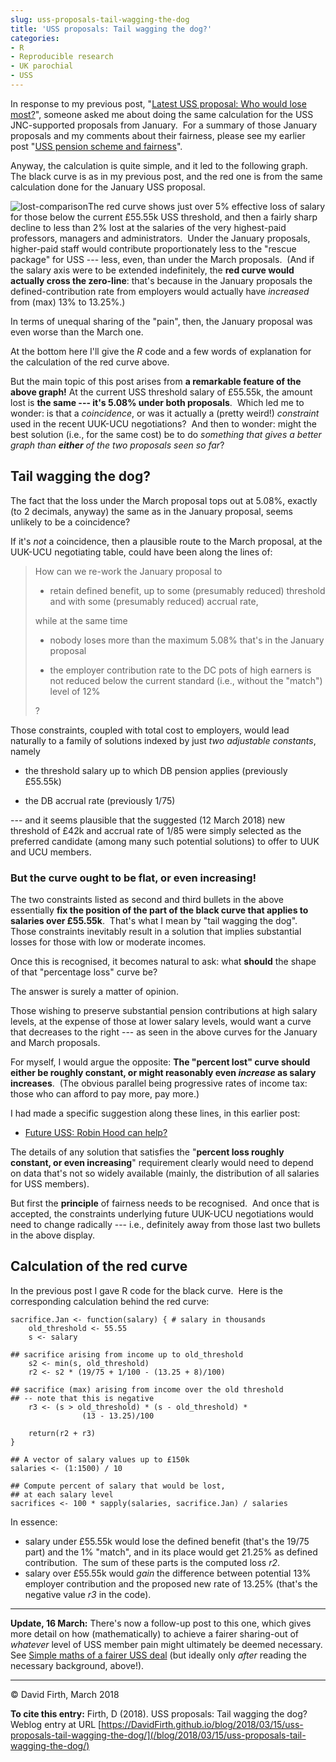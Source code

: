```yaml
---
slug: uss-proposals-tail-wagging-the-dog
title: 'USS proposals: Tail wagging the dog?'
categories:
- R
- Reproducible research
- UK parochial
- USS
---
```


In response to my previous post, "[Latest USS proposal: Who would lose most?](/blog/2018/03/13/latest-uss-proposal-who-would-lose-most/)", someone asked me about doing the same calculation for the USS JNC-supported proposals from January.  For a summary of those January proposals and my comments about their fairness, please see my earlier post "[USS pension scheme and fairness](/blog/2018/02/26/uss-pension-scheme-and-fairness/)".

Anyway, the calculation is quite simple, and it led to the following graph.  The black curve is as in my previous post, and the red one is from the same calculation done for the January USS proposal.

![lost-comparison](/blog/assets/media/2018/03/lost-comparison.png)The red curve shows just over 5% effective loss of salary for those below the current £55.55k USS threshold, and then a fairly sharp decline to less than 2% lost at the salaries of the very highest-paid professors, managers and administrators.  Under the January proposals, higher-paid staff would contribute proportionately less to the "rescue package" for USS --- less, even, than under the March proposals.  (And if the salary axis were to be extended indefinitely, the **red curve would actually cross the zero-line**: that's because in the January proposals the defined-contribution rate from employers would actually have _increased_ from (max) 13% to 13.25%.)

In terms of unequal sharing of the "pain", then, the January proposal was even worse than the March one.

At the bottom here I'll give the _R_ code and a few words of explanation for the calculation of the red curve above.

But the main topic of this post arises from **a remarkable feature of the above graph!** At the current USS threshold salary of £55.55k, the amount lost is **the same --- it's 5.08% under both proposals**.  Which led me to wonder: is that a _coincidence_, or was it actually a (pretty weird!) _constraint_ used in the recent UUK-UCU negotiations?  And then to wonder: might the best solution (i.e., for the same cost) be to do _something that gives a better graph than **either** of the two proposals seen so far_?


## Tail wagging the dog?


The fact that the loss under the March proposal tops out at 5.08%, exactly (to 2 decimals, anyway) the same as in the January proposal, seems unlikely to be a coincidence?

If it's _not_ a coincidence, then a plausible route to the March proposal, at the UUK-UCU negotiating table, could have been along the lines of:


> How can we re-work the January proposal to
>   * retain defined benefit, up to some (presumably reduced) threshold and with some (presumably reduced) accrual rate,
>
> while at the same time
>
>   * nobody loses more than the maximum 5.08% that's in the January proposal
>
>   * the employer contribution rate to the DC pots of high earners is not reduced below the current standard (i.e., without the "match") level of 12%
>
> ?


Those constraints, coupled with total cost to employers, would lead naturally to a family of solutions indexed by just _two adjustable constants_, namely



	
  * the threshold salary up to which DB pension applies (previously £55.55k)

	
  * the DB accrual rate (previously 1/75)


--- and it seems plausible that the suggested (12 March 2018) new threshold of £42k and accrual rate of 1/85 were simply selected as the preferred candidate (among many such potential solutions) to offer to UUK and UCU members.


### But the curve ought to be flat, or even increasing!


The two constraints listed as second and third bullets in the above essentially **fix the position of the part of the black curve that applies to salaries over £55.55k**.  That's what I mean by "tail wagging the dog".  Those constraints inevitably result in a solution that implies substantial losses for those with low or moderate incomes.

Once this is recognised, it becomes natural to ask: what **should** the shape of that "percentage loss" curve be?

The answer is surely a matter of opinion.

Those wishing to preserve substantial pension contributions at high salary levels, at the expense of those at lower salary levels, would want a curve that decreases to the right --- as seen in the above curves for the January and March proposals.

For myself, I would argue the opposite: **The "percent lost" curve should either be roughly constant, or might reasonably even _increase_ as salary increases**.  (The obvious parallel being progressive rates of income tax: those who can afford to pay more, pay more.)

I had made a specific suggestion along these lines, in this earlier post:



	
  * [Future USS: Robin Hood can help?](/blog/2018/03/01/future-uss-robin-hood-can-help/)


The details of any solution that satisfies the "**percent loss roughly constant, or even increasing**" requirement clearly would need to depend on data that's not so widely available (mainly, the distribution of all salaries for USS members).

But first the **principle** of fairness needs to be recognised.  And once that is accepted, the constraints underlying future UUK-UCU negotiations would need to change radically --- i.e., definitely away from those last two bullets in the above display.


## Calculation of the red curve


In the previous post I gave R code for the black curve.  Here is the corresponding calculation behind the red curve:

    
    sacrifice.Jan <- function(salary) { # salary in thousands
        old_threshold <- 55.55
        s <- salary
    
    ## sacrifice arising from income up to old_threshold
        s2 <- min(s, old_threshold)
        r2 <- s2 * (19/75 + 1/100 - (13.25 + 8)/100)
    
    ## sacrifice (max) arising from income over the old threshold
    ## -- note that this is negative
        r3 <- (s > old_threshold) * (s - old_threshold) * 
                    (13 - 13.25)/100
    
        return(r2 + r3)
    }
    
    ## A vector of salary values up to £150k
    salaries <- (1:1500) / 10
    
    ## Compute percent of salary that would be lost, 
    ## at each salary level
    sacrifices <- 100 * sapply(salaries, sacrifice.Jan) / salaries


In essence:

* salary under £55.55k would lose the defined benefit (that's the 19/75 part) and the 1% "match", and in its place would get 21.25% as defined contribution.  The sum of these parts is the computed loss _r2_.
* salary over £55.55k would _gain_ the difference between potential 13% employer contribution and the proposed new rate of 13.25% (that's the negative value _r3_ in the code).

* * *

**Update, 16 March:** There's now a follow-up post to this one, which gives more detail on how (mathematically) to achieve a fairer sharing-out of _whatever_ level of USS member pain might ultimately be deemed necessary.  See [Simple maths of a fairer USS deal](/blog/2018/03/16/simple-maths-of-a-fairer-uss-deal/) (but ideally only _after_ reading the necessary background, above!).

* * *

© David Firth, March 2018

**To cite this entry:**
Firth, D (2018). USS proposals: Tail wagging the dog? Weblog entry at URL [https://DavidFirth.github.io/blog/2018/03/15/uss-proposals-tail-wagging-the-dog/](/blog/2018/03/15/uss-proposals-tail-wagging-the-dog/)


